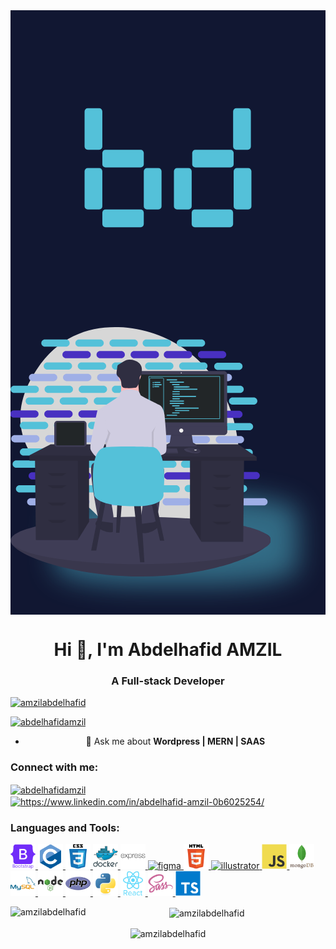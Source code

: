 <div align="center">
<div width="100%" height="150px" style="background-color: hsla(229, 50%, 13%, 1)">
  <svg id="eRf9JEeqUk01" xmlns="http://www.w3.org/2000/svg" xmlns:xlink="http://www.w3.org/1999/xlink" viewBox="0 0 300 300" shape-rendering="geometricPrecision" text-rendering="geometricPrecision">
<g id="eRf9JEeqUk02_tr" transform="translate(79.010764,113.094914) rotate(89.996837)"><rect width="39.46694" height="16.914403" rx="3" ry="3" transform="translate(-19.73347,-8.457201)" fill="#54c1d9" stroke-width="0"/></g><g id="eRf9JEeqUk03_tr" transform="translate(220.478857,113.094914) rotate(89.996837)"><rect width="39.46694" height="16.914403" rx="3" ry="3" transform="translate(-19.73347,-8.457201)" fill="#54c1d9" stroke-width="0"/></g><g id="eRf9JEeqUk04_tr" transform="translate(220.991415,169.988814) rotate(89.996837)"><rect width="39.46694" height="16.914403" rx="3" ry="3" transform="translate(-19.73347,-8.457201)" fill="#54c1d9" stroke-width="0"/></g><g id="eRf9JEeqUk05_tr" transform="translate(164.095336,169.988814) rotate(89.996837)"><rect width="39.46694" height="16.914403" rx="3" ry="3" transform="translate(-19.73347,-8.457201)" fill="#54c1d9" stroke-width="0"/></g><g id="eRf9JEeqUk06_tr" transform="translate(135.394285,169.990682) rotate(89.996837)"><rect width="39.46694" height="16.914403" rx="3" ry="3" transform="translate(-19.73347,-8.457201)" fill="#54c1d9" stroke-width="0"/></g><g id="eRf9JEeqUk07_tr" transform="translate(79.008586,169.989748) rotate(89.996837)"><rect width="39.46694" height="16.914403" rx="3" ry="3" transform="translate(-19.73347,-8.457201)" fill="#54c1d9" stroke-width="0"/></g><g id="eRf9JEeqUk08_tr" transform="translate(107.202524,141.285118) rotate(0)"><rect width="39.46694" height="16.914403" rx="3" ry="3" transform="translate(-19.73347,-8.457201)" fill="#54c1d9" stroke-width="0"/></g><g id="eRf9JEeqUk09_tr" transform="translate(192.799654,141.286052) rotate(0)"><rect width="39.46694" height="16.914403" rx="3" ry="3" transform="translate(-19.73347,-8.457201)" fill="#54c1d9" stroke-width="0"/></g><g id="eRf9JEeqUk010_tr" transform="translate(192.284918,198.181821) rotate(0)"><rect width="39.46694" height="16.914403" rx="3" ry="3" transform="translate(-19.73347,-8.457201)" fill="#54c1d9" stroke-width="0"/></g><g id="eRf9JEeqUk011_tr" transform="translate(107.204702,198.181821) rotate(0)"><rect width="39.46694" height="16.914403" rx="3" ry="3" transform="translate(-19.73347,-8.457201)" fill="#54c1d9" stroke-width="0"/></g></svg>
<svg width="577" height="523" viewBox="0 0 577 523" fill="none" xmlns="http://www.w3.org/2000/svg">
<g filter="url(#filter0_d_131_2)">
<ellipse cx="270.5" cy="379" rx="172.5" ry="32" fill="#54C1D9"/>
</g>
<g clip-path="url(#clip0_131_2)">
<mask id="mask0_131_2" style="mask-type:luminance" maskUnits="userSpaceOnUse" x="0" y="0" width="477" height="457">
<path d="M477 0H0V456.842H477V0Z" fill="white"/>
</mask>
<g mask="url(#mask0_131_2)">
<path d="M409.062 170.967C384.235 73.3659 298.453 2.91186 197.762 0.0860066C144.53 -1.40795 88.5153 16.2428 47.7324 78.0094C-25.1716 188.423 52.2125 264.723 106.163 300.979C132.227 318.53 155.713 339.634 175.939 363.68C212.381 406.914 282.486 460.638 365.978 376.46C426.493 315.448 425.598 235.979 409.062 170.967Z" fill="#D7D7D7"/>
<path d="M101.701 22.6566H63.0104C59.3473 22.6566 56.3777 25.6255 56.3777 29.2878C56.3777 32.9501 59.3473 35.919 63.0104 35.919H101.701C105.364 35.919 108.334 32.9501 108.334 29.2878C108.334 25.6255 105.364 22.6566 101.701 22.6566Z" fill="#54C1D9"/>
<path d="M164.159 22.6566H125.468C121.805 22.6566 118.835 25.6255 118.835 29.2878C118.835 32.9501 121.805 35.919 125.468 35.919H164.159C167.822 35.919 170.791 32.9501 170.791 29.2878C170.791 25.6255 167.822 22.6566 164.159 22.6566Z" fill="#54C1D9"/>
<path d="M287.416 22.6566H248.725C245.062 22.6566 242.093 25.6255 242.093 29.2878C242.093 32.9501 245.062 35.919 248.725 35.919H287.416C291.079 35.919 294.049 32.9501 294.049 29.2878C294.049 25.6255 291.079 22.6566 287.416 22.6566Z" fill="#54C1D9"/>
<path d="M226.616 22.6566H187.926C184.263 22.6566 181.293 25.6255 181.293 29.2878C181.293 32.9501 184.263 35.919 187.926 35.919H226.616C230.28 35.919 233.249 32.9501 233.249 29.2878C233.249 25.6255 230.28 22.6566 226.616 22.6566Z" fill="#54C1D9"/>
<path d="M349.874 22.6566H311.183C307.52 22.6566 304.55 25.6255 304.55 29.2878C304.55 32.9501 307.52 35.919 311.183 35.919H349.874C353.537 35.919 356.506 32.9501 356.506 29.2878C356.506 25.6255 353.537 22.6566 349.874 22.6566Z" fill="#54C1D9"/>
<path d="M106.123 64.6542H67.4322C63.7691 64.6542 60.7995 67.6231 60.7995 71.2854C60.7995 74.9477 63.7691 77.9166 67.4322 77.9166H106.123C109.786 77.9166 112.755 74.9477 112.755 71.2854C112.755 67.6231 109.786 64.6542 106.123 64.6542Z" fill="#54C1D9"/>
<path d="M168.581 64.6542H129.89C126.227 64.6542 123.257 67.6231 123.257 71.2854C123.257 74.9477 126.227 77.9166 129.89 77.9166H168.581C172.244 77.9166 175.213 74.9477 175.213 71.2854C175.213 67.6231 172.244 64.6542 168.581 64.6542Z" fill="#54C1D9"/>
<path d="M291.838 64.6542H253.147C249.484 64.6542 246.514 67.6231 246.514 71.2854C246.514 74.9477 249.484 77.9166 253.147 77.9166H291.838C295.501 77.9166 298.47 74.9477 298.47 71.2854C298.47 67.6231 295.501 64.6542 291.838 64.6542Z" fill="#54C1D9"/>
<path d="M231.038 64.6542H192.348C188.684 64.6542 185.715 67.6231 185.715 71.2854C185.715 74.9477 188.684 77.9166 192.348 77.9166H231.038C234.701 77.9166 237.671 74.9477 237.671 71.2854C237.671 67.6231 234.701 64.6542 231.038 64.6542Z" fill="#54C1D9"/>
<path d="M354.295 64.6542H315.605C311.942 64.6542 308.972 67.6231 308.972 71.2854C308.972 74.9477 311.942 77.9166 315.605 77.9166H354.295C357.959 77.9166 360.928 74.9477 360.928 71.2854C360.928 67.6231 357.959 64.6542 354.295 64.6542Z" fill="#54C1D9"/>
<path d="M418.411 65.2068H379.721C376.058 65.2068 373.088 68.1757 373.088 71.838C373.088 75.5003 376.058 78.4692 379.721 78.4692H418.411C422.074 78.4692 425.044 75.5003 425.044 71.838C425.044 68.1757 422.074 65.2068 418.411 65.2068Z" fill="#54C1D9"/>
<path d="M72.9594 128.756H34.2688C30.6057 128.756 27.6361 131.725 27.6361 135.387C27.6361 139.049 30.6057 142.018 34.2688 142.018H72.9594C76.6226 142.018 79.5921 139.049 79.5921 135.387C79.5921 131.725 76.6226 128.756 72.9594 128.756Z" fill="#54C1D9"/>
<path d="M135.417 128.756H96.7265C93.0634 128.756 90.0939 131.725 90.0939 135.387C90.0939 139.049 93.0634 142.018 96.7265 142.018H135.417C139.08 142.018 142.05 139.049 142.05 135.387C142.05 131.725 139.08 128.756 135.417 128.756Z" fill="#54C1D9"/>
<path d="M258.674 128.756H219.984C216.321 128.756 213.351 131.725 213.351 135.387C213.351 139.049 216.321 142.018 219.984 142.018H258.674C262.338 142.018 265.307 139.049 265.307 135.387C265.307 131.725 262.338 128.756 258.674 128.756Z" fill="#54C1D9"/>
<path d="M197.875 128.756H159.184C155.521 128.756 152.552 131.725 152.552 135.387C152.552 139.049 155.521 142.018 159.184 142.018H197.875C201.538 142.018 204.508 139.049 204.508 135.387C204.508 131.725 201.538 128.756 197.875 128.756Z" fill="#54C1D9"/>
<path d="M321.132 128.756H282.441C278.778 128.756 275.809 131.725 275.809 135.387C275.809 139.049 278.778 142.018 282.441 142.018H321.132C324.795 142.018 327.765 139.049 327.765 135.387C327.765 131.725 324.795 128.756 321.132 128.756Z" fill="#54C1D9"/>
<path d="M383.037 128.756H344.346C340.683 128.756 337.714 131.725 337.714 135.387C337.714 139.049 340.683 142.018 344.346 142.018H383.037C386.7 142.018 389.67 139.049 389.67 135.387C389.67 131.725 386.7 128.756 383.037 128.756Z" fill="#54C1D9"/>
<path d="M445.495 128.756H406.804C403.141 128.756 400.171 131.725 400.171 135.387C400.171 139.049 403.141 142.018 406.804 142.018H445.495C449.158 142.018 452.127 139.049 452.127 135.387C452.127 131.725 449.158 128.756 445.495 128.756Z" fill="#54C1D9"/>
<path d="M55.2723 289.562H16.5817C12.9186 289.562 9.94901 292.531 9.94901 296.193C9.94901 299.856 12.9186 302.825 16.5817 302.825H55.2723C58.9354 302.825 61.905 299.856 61.905 296.193C61.905 292.531 58.9354 289.562 55.2723 289.562Z" fill="#54C1D9"/>
<path d="M117.73 289.562H79.0394C75.3763 289.562 72.4067 292.531 72.4067 296.193C72.4067 299.856 75.3763 302.825 79.0394 302.825H117.73C121.393 302.825 124.363 299.856 124.363 296.193C124.363 292.531 121.393 289.562 117.73 289.562Z" fill="#54C1D9"/>
<path d="M240.987 289.562H202.297C198.634 289.562 195.664 292.531 195.664 296.193C195.664 299.856 198.634 302.825 202.297 302.825H240.987C244.65 302.825 247.62 299.856 247.62 296.193C247.62 292.531 244.65 289.562 240.987 289.562Z" fill="#54C1D9"/>
<path d="M180.188 289.562H141.497C137.834 289.562 134.864 292.531 134.864 296.193C134.864 299.856 137.834 302.825 141.497 302.825H180.188C183.851 302.825 186.82 299.856 186.82 296.193C186.82 292.531 183.851 289.562 180.188 289.562Z" fill="#54C1D9"/>
<path d="M303.445 289.562H264.754C261.091 289.562 258.122 292.531 258.122 296.193C258.122 299.856 261.091 302.825 264.754 302.825H303.445C307.108 302.825 310.078 299.856 310.078 296.193C310.078 292.531 307.108 289.562 303.445 289.562Z" fill="#54C1D9"/>
<path d="M364.244 289.01H325.554C321.891 289.01 318.921 291.979 318.921 295.641C318.921 299.303 321.891 302.272 325.554 302.272H364.244C367.908 302.272 370.877 299.303 370.877 295.641C370.877 291.979 367.908 289.01 364.244 289.01Z" fill="#54C1D9"/>
<path d="M426.702 289.01H388.012C384.348 289.01 381.379 291.979 381.379 295.641C381.379 299.303 384.348 302.272 388.012 302.272H426.702C430.365 302.272 433.335 299.303 433.335 295.641C433.335 291.979 430.365 289.01 426.702 289.01Z" fill="#54C1D9"/>
<path d="M49.1923 244.249H10.5017C6.83861 244.249 3.86906 247.218 3.86906 250.88C3.86906 254.543 6.83861 257.511 10.5017 257.511H49.1923C52.8555 257.511 55.825 254.543 55.825 250.88C55.825 247.218 52.8555 244.249 49.1923 244.249Z" fill="#54C1D9"/>
<path d="M111.65 244.249H72.9594C69.2963 244.249 66.3268 247.218 66.3268 250.88C66.3268 254.543 69.2963 257.511 72.9594 257.511H111.65C115.313 257.511 118.283 254.543 118.283 250.88C118.283 247.218 115.313 244.249 111.65 244.249Z" fill="#54C1D9"/>
<path d="M234.907 244.249H196.217C192.554 244.249 189.584 247.218 189.584 250.88C189.584 254.543 192.554 257.511 196.217 257.511H234.907C238.57 257.511 241.54 254.543 241.54 250.88C241.54 247.218 238.57 244.249 234.907 244.249Z" fill="#54C1D9"/>
<path d="M174.108 244.249H135.417C131.754 244.249 128.784 247.218 128.784 250.88C128.784 254.543 131.754 257.511 135.417 257.511H174.108C177.771 257.511 180.74 254.543 180.74 250.88C180.74 247.218 177.771 244.249 174.108 244.249Z" fill="#54C1D9"/>
<path d="M297.365 244.249H258.674C255.011 244.249 252.042 247.218 252.042 250.88C252.042 254.543 255.011 257.511 258.674 257.511H297.365C301.028 257.511 303.998 254.543 303.998 250.88C303.998 247.218 301.028 244.249 297.365 244.249Z" fill="#54C1D9"/>
<path d="M357.612 244.249H318.921C315.258 244.249 312.289 247.218 312.289 250.88C312.289 254.543 315.258 257.511 318.921 257.511H357.612C361.275 257.511 364.244 254.543 364.244 250.88C364.244 247.218 361.275 244.249 357.612 244.249Z" fill="#54C1D9"/>
<path d="M420.07 244.249H381.379C377.716 244.249 374.746 247.218 374.746 250.88C374.746 254.543 377.716 257.511 381.379 257.511H420.07C423.733 257.511 426.702 254.543 426.702 250.88C426.702 247.218 423.733 244.249 420.07 244.249Z" fill="#54C1D9"/>
<path d="M46.4287 197.831H7.73812C4.075 197.831 1.10545 200.8 1.10545 204.462C1.10545 208.124 4.075 211.093 7.73812 211.093H46.4287C50.0919 211.093 53.0614 208.124 53.0614 204.462C53.0614 200.8 50.0919 197.831 46.4287 197.831Z" fill="#9FAFE6"/>
<path d="M108.886 197.831H70.1958C66.5327 197.831 63.5631 200.8 63.5631 204.462C63.5631 208.124 66.5327 211.093 70.1958 211.093H108.886C112.55 211.093 115.519 208.124 115.519 204.462C115.519 200.8 112.55 197.831 108.886 197.831Z" fill="#9FAFE6"/>
<path d="M232.144 197.831H193.453C189.79 197.831 186.82 200.8 186.82 204.462C186.82 208.124 189.79 211.093 193.453 211.093H232.144C235.807 211.093 238.776 208.124 238.776 204.462C238.776 200.8 235.807 197.831 232.144 197.831Z" fill="#9FAFE6"/>
<path d="M171.344 197.831H132.654C128.99 197.831 126.021 200.8 126.021 204.462C126.021 208.124 128.99 211.093 132.654 211.093H171.344C175.007 211.093 177.977 208.124 177.977 204.462C177.977 200.8 175.007 197.831 171.344 197.831Z" fill="#9FAFE6"/>
<path d="M294.601 197.831H255.911C252.248 197.831 249.278 200.8 249.278 204.462C249.278 208.124 252.248 211.093 255.911 211.093H294.601C298.265 211.093 301.234 208.124 301.234 204.462C301.234 200.8 298.265 197.831 294.601 197.831Z" fill="#9FAFE6"/>
<path d="M358.717 199.489H320.027C316.364 199.489 313.394 202.457 313.394 206.12C313.394 209.782 316.364 212.751 320.027 212.751H358.717C362.38 212.751 365.35 209.782 365.35 206.12C365.35 202.457 362.38 199.489 358.717 199.489Z" fill="#9FAFE6"/>
<path d="M421.175 199.489H382.484C378.821 199.489 375.852 202.457 375.852 206.12C375.852 209.782 378.821 212.751 382.484 212.751H421.175C424.838 212.751 427.808 209.782 427.808 206.12C427.808 202.457 424.838 199.489 421.175 199.489Z" fill="#9FAFE6"/>
<path d="M62.4577 173.516H23.7671C20.104 173.516 17.1344 176.485 17.1344 180.148C17.1344 183.81 20.104 186.779 23.7671 186.779H62.4577C66.1208 186.779 69.0904 183.81 69.0904 180.148C69.0904 176.485 66.1208 173.516 62.4577 173.516Z" fill="#54C1D9"/>
<path d="M124.915 173.516H86.2248C82.5617 173.516 79.5921 176.485 79.5921 180.148C79.5921 183.81 82.5617 186.779 86.2248 186.779H124.915C128.579 186.779 131.548 183.81 131.548 180.148C131.548 176.485 128.579 173.516 124.915 173.516Z" fill="#54C1D9"/>
<path d="M248.173 173.516H209.482C205.819 173.516 202.849 176.485 202.849 180.148C202.849 183.81 205.819 186.779 209.482 186.779H248.173C251.836 186.779 254.805 183.81 254.805 180.148C254.805 176.485 251.836 173.516 248.173 173.516Z" fill="#54C1D9"/>
<path d="M187.373 173.516H148.683C145.019 173.516 142.05 176.485 142.05 180.148C142.05 183.81 145.019 186.779 148.683 186.779H187.373C191.036 186.779 194.006 183.81 194.006 180.148C194.006 176.485 191.036 173.516 187.373 173.516Z" fill="#54C1D9"/>
<path d="M310.63 173.516H271.94C268.277 173.516 265.307 176.485 265.307 180.148C265.307 183.81 268.277 186.779 271.94 186.779H310.63C314.293 186.779 317.263 183.81 317.263 180.148C317.263 176.485 314.293 173.516 310.63 173.516Z" fill="#54C1D9"/>
<path d="M375.299 175.727H336.608C332.945 175.727 329.976 178.696 329.976 182.358C329.976 186.02 332.945 188.989 336.608 188.989H375.299C378.962 188.989 381.932 186.02 381.932 182.358C381.932 178.696 378.962 175.727 375.299 175.727Z" fill="#54C1D9"/>
<path d="M437.757 175.727H399.066C395.403 175.727 392.433 178.696 392.433 182.358C392.433 186.02 395.403 188.989 399.066 188.989H437.757C441.42 188.989 444.389 186.02 444.389 182.358C444.389 178.696 441.42 175.727 437.757 175.727Z" fill="#54C1D9"/>
<path d="M45.3233 107.204H6.63268C2.96955 107.204 0 110.173 0 113.836C0 117.498 2.96955 120.467 6.63268 120.467H45.3233C48.9864 120.467 51.956 117.498 51.956 113.836C51.956 110.173 48.9864 107.204 45.3233 107.204Z" fill="#54C1D9"/>
<path d="M107.781 107.204H69.0904C65.4273 107.204 62.4577 110.173 62.4577 113.836C62.4577 117.498 65.4273 120.467 69.0904 120.467H107.781C111.444 120.467 114.414 117.498 114.414 113.836C114.414 110.173 111.444 107.204 107.781 107.204Z" fill="#54C1D9"/>
<path d="M231.038 107.204H192.348C188.684 107.204 185.715 110.173 185.715 113.836C185.715 117.498 188.684 120.467 192.348 120.467H231.038C234.701 120.467 237.671 117.498 237.671 113.836C237.671 110.173 234.701 107.204 231.038 107.204Z" fill="#54C1D9"/>
<path d="M170.239 107.204H131.548C127.885 107.204 124.915 110.173 124.915 113.836C124.915 117.498 127.885 120.467 131.548 120.467H170.239C173.902 120.467 176.871 117.498 176.871 113.836C176.871 110.173 173.902 107.204 170.239 107.204Z" fill="#54C1D9"/>
<path d="M293.496 107.204H254.805C251.142 107.204 248.173 110.173 248.173 113.836C248.173 117.498 251.142 120.467 254.805 120.467H293.496C297.159 120.467 300.129 117.498 300.129 113.836C300.129 110.173 297.159 107.204 293.496 107.204Z" fill="#54C1D9"/>
<path d="M358.165 107.204H319.474C315.811 107.204 312.841 110.173 312.841 113.836C312.841 117.498 315.811 120.467 319.474 120.467H358.165C361.828 120.467 364.797 117.498 364.797 113.836C364.797 110.173 361.828 107.204 358.165 107.204Z" fill="#54C1D9"/>
<path d="M420.622 107.204H381.932C378.269 107.204 375.299 110.173 375.299 113.836C375.299 117.498 378.269 120.467 381.932 120.467H420.622C424.285 120.467 427.255 117.498 427.255 113.836C427.255 110.173 424.285 107.204 420.622 107.204Z" fill="#54C1D9"/>
<path d="M140.392 43.6554H101.701C98.0379 43.6554 95.0684 46.6243 95.0684 50.2866C95.0684 53.9489 98.0379 56.9178 101.701 56.9178H140.392C144.055 56.9178 147.024 53.9489 147.024 50.2866C147.024 46.6243 144.055 43.6554 140.392 43.6554Z" fill="#4830C1"/>
<path d="M202.849 43.6554H164.159C160.496 43.6554 157.526 46.6243 157.526 50.2866C157.526 53.9489 160.496 56.9178 164.159 56.9178H202.849C206.512 56.9178 209.482 53.9489 209.482 50.2866C209.482 46.6243 206.512 43.6554 202.849 43.6554Z" fill="#4830C1"/>
<path d="M326.107 43.6554H287.416C283.753 43.6554 280.783 46.6243 280.783 50.2866C280.783 53.9489 283.753 56.9178 287.416 56.9178H326.107C329.77 56.9178 332.739 53.9489 332.739 50.2866C332.739 46.6243 329.77 43.6554 326.107 43.6554Z" fill="#4830C1"/>
<path d="M265.307 43.6554H226.616C222.953 43.6554 219.984 46.6243 219.984 50.2866C219.984 53.9489 222.953 56.9178 226.616 56.9178H265.307C268.97 56.9178 271.94 53.9489 271.94 50.2866C271.94 46.6243 268.97 43.6554 265.307 43.6554Z" fill="#4830C1"/>
<path d="M388.564 43.6554H349.874C346.211 43.6554 343.241 46.6243 343.241 50.2866C343.241 53.9489 346.211 56.9178 349.874 56.9178H388.564C392.227 56.9178 395.197 53.9489 395.197 50.2866C395.197 46.6243 392.227 43.6554 388.564 43.6554Z" fill="#4830C1"/>
<path d="M75.7231 313.324H37.0324C33.3693 313.324 30.3998 316.293 30.3998 319.955C30.3998 323.618 33.3693 326.586 37.0324 326.586H75.7231C79.3862 326.586 82.3557 323.618 82.3557 319.955C82.3557 316.293 79.3862 313.324 75.7231 313.324Z" fill="#9FAFE6"/>
<path d="M138.181 313.324H99.4901C95.827 313.324 92.8575 316.293 92.8575 319.955C92.8575 323.618 95.827 326.586 99.4901 326.586H138.181C141.844 326.586 144.813 323.618 144.813 319.955C144.813 316.293 141.844 313.324 138.181 313.324Z" fill="#9FAFE6"/>
<path d="M261.438 313.324H222.747C219.084 313.324 216.115 316.293 216.115 319.955C216.115 323.618 219.084 326.586 222.747 326.586H261.438C265.101 326.586 268.071 323.618 268.071 319.955C268.071 316.293 265.101 313.324 261.438 313.324Z" fill="#9FAFE6"/>
<path d="M200.638 313.324H161.948C158.285 313.324 155.315 316.293 155.315 319.955C155.315 323.618 158.285 326.586 161.948 326.586H200.638C204.302 326.586 207.271 323.618 207.271 319.955C207.271 316.293 204.302 313.324 200.638 313.324Z" fill="#9FAFE6"/>
<path d="M323.896 313.324H285.205C281.542 313.324 278.572 316.293 278.572 319.955C278.572 323.618 281.542 326.586 285.205 326.586H323.896C327.559 326.586 330.528 323.618 330.528 319.955C330.528 316.293 327.559 313.324 323.896 313.324Z" fill="#9FAFE6"/>
<path d="M464.287 313.324H425.597C421.934 313.324 418.964 316.293 418.964 319.955C418.964 323.618 421.934 326.586 425.597 326.586H464.287C467.951 326.586 470.92 323.618 470.92 319.955C470.92 316.293 467.951 313.324 464.287 313.324Z" fill="#9FAFE6"/>
<path d="M396.855 313.877H358.165C354.501 313.877 351.532 316.846 351.532 320.508C351.532 324.17 354.501 327.139 358.165 327.139H396.855C400.518 327.139 403.488 324.17 403.488 320.508C403.488 316.846 400.518 313.877 396.855 313.877Z" fill="#9FAFE6"/>
<path d="M78.4867 265.8H39.7961C36.1329 265.8 33.1634 268.769 33.1634 272.432C33.1634 276.094 36.1329 279.063 39.7961 279.063H78.4867C82.1498 279.063 85.1193 276.094 85.1193 272.432C85.1193 268.769 82.1498 265.8 78.4867 265.8Z" fill="#4830C1"/>
<path d="M140.944 265.8H102.254C98.5906 265.8 95.6211 268.769 95.6211 272.432C95.6211 276.094 98.5906 279.063 102.254 279.063H140.944C144.608 279.063 147.577 276.094 147.577 272.432C147.577 268.769 144.608 265.8 140.944 265.8Z" fill="#4830C1"/>
<path d="M264.202 265.8H225.511C221.848 265.8 218.878 268.769 218.878 272.432C218.878 276.094 221.848 279.063 225.511 279.063H264.202C267.865 279.063 270.834 276.094 270.834 272.432C270.834 268.769 267.865 265.8 264.202 265.8Z" fill="#4830C1"/>
<path d="M203.402 265.8H164.711C161.048 265.8 158.079 268.769 158.079 272.432C158.079 276.094 161.048 279.063 164.711 279.063H203.402C207.065 279.063 210.035 276.094 210.035 272.432C210.035 268.769 207.065 265.8 203.402 265.8Z" fill="#4830C1"/>
<path d="M326.659 265.8H287.969C284.306 265.8 281.336 268.769 281.336 272.432C281.336 276.094 284.306 279.063 287.969 279.063H326.659C330.322 279.063 333.292 276.094 333.292 272.432C333.292 268.769 330.322 265.8 326.659 265.8Z" fill="#4830C1"/>
<path d="M387.459 265.248H348.768C345.105 265.248 342.136 268.217 342.136 271.879C342.136 275.541 345.105 278.51 348.768 278.51H387.459C391.122 278.51 394.092 275.541 394.092 271.879C394.092 268.217 391.122 265.248 387.459 265.248Z" fill="#4830C1"/>
<path d="M449.917 265.248H411.226C407.563 265.248 404.593 268.217 404.593 271.879C404.593 275.541 407.563 278.51 411.226 278.51H449.917C453.58 278.51 456.549 275.541 456.549 271.879C456.549 268.217 453.58 265.248 449.917 265.248Z" fill="#4830C1"/>
<path d="M62.4577 222.145H23.7671C20.104 222.145 17.1344 225.114 17.1344 228.776C17.1344 232.439 20.104 235.407 23.7671 235.407H62.4577C66.1208 235.407 69.0904 232.439 69.0904 228.776C69.0904 225.114 66.1208 222.145 62.4577 222.145Z" fill="#54C1D9"/>
<path d="M124.915 222.145H86.2248C82.5617 222.145 79.5921 225.114 79.5921 228.776C79.5921 232.439 82.5617 235.407 86.2248 235.407H124.915C128.579 235.407 131.548 232.439 131.548 228.776C131.548 225.114 128.579 222.145 124.915 222.145Z" fill="#54C1D9"/>
<path d="M248.173 222.145H209.482C205.819 222.145 202.849 225.114 202.849 228.776C202.849 232.439 205.819 235.407 209.482 235.407H248.173C251.836 235.407 254.805 232.439 254.805 228.776C254.805 225.114 251.836 222.145 248.173 222.145Z" fill="#54C1D9"/>
<path d="M187.373 222.145H148.683C145.019 222.145 142.05 225.114 142.05 228.776C142.05 232.439 145.019 235.407 148.683 235.407H187.373C191.036 235.407 194.006 232.439 194.006 228.776C194.006 225.114 191.036 222.145 187.373 222.145Z" fill="#54C1D9"/>
<path d="M310.63 222.145H271.94C268.277 222.145 265.307 225.114 265.307 228.776C265.307 232.439 268.277 235.407 271.94 235.407H310.63C314.293 235.407 317.263 232.439 317.263 228.776C317.263 225.114 314.293 222.145 310.63 222.145Z" fill="#54C1D9"/>
<path d="M374.746 223.25H336.056C332.392 223.25 329.423 226.219 329.423 229.882C329.423 233.544 332.392 236.513 336.056 236.513H374.746C378.409 236.513 381.379 233.544 381.379 229.882C381.379 226.219 378.409 223.25 374.746 223.25Z" fill="#54C1D9"/>
<path d="M437.204 223.25H398.513C394.85 223.25 391.881 226.219 391.881 229.882C391.881 233.544 394.85 236.513 398.513 236.513H437.204C440.867 236.513 443.837 233.544 443.837 229.882C443.837 226.219 440.867 223.25 437.204 223.25Z" fill="#54C1D9"/>
<path d="M44.7706 152.518H6.07995C2.41682 152.518 -0.552727 155.486 -0.552727 159.149C-0.552727 162.811 2.41682 165.78 6.07995 165.78H44.7706C48.4337 165.78 51.4032 162.811 51.4032 159.149C51.4032 155.486 48.4337 152.518 44.7706 152.518Z" fill="#4830C1"/>
<path d="M107.228 152.518H68.5377C64.8745 152.518 61.905 155.486 61.905 159.149C61.905 162.811 64.8745 165.78 68.5377 165.78H107.228C110.891 165.78 113.861 162.811 113.861 159.149C113.861 155.486 110.891 152.518 107.228 152.518Z" fill="#4830C1"/>
<path d="M230.486 152.518H191.795C188.132 152.518 185.162 155.486 185.162 159.149C185.162 162.811 188.132 165.78 191.795 165.78H230.486C234.149 165.78 237.118 162.811 237.118 159.149C237.118 155.486 234.149 152.518 230.486 152.518Z" fill="#4830C1"/>
<path d="M169.686 152.518H130.995C127.332 152.518 124.363 155.486 124.363 159.149C124.363 162.811 127.332 165.78 130.995 165.78H169.686C173.349 165.78 176.319 162.811 176.319 159.149C176.319 155.486 173.349 152.518 169.686 152.518Z" fill="#4830C1"/>
<path d="M292.943 152.518H254.253C250.589 152.518 247.62 155.486 247.62 159.149C247.62 162.811 250.589 165.78 254.253 165.78H292.943C296.606 165.78 299.576 162.811 299.576 159.149C299.576 155.486 296.606 152.518 292.943 152.518Z" fill="#4830C1"/>
<path d="M355.954 153.07H317.263C313.6 153.07 310.63 156.039 310.63 159.701C310.63 163.364 313.6 166.333 317.263 166.333H355.954C359.617 166.333 362.586 163.364 362.586 159.701C362.586 156.039 359.617 153.07 355.954 153.07Z" fill="#4830C1"/>
<path d="M418.411 153.07H379.721C376.058 153.07 373.088 156.039 373.088 159.701C373.088 163.364 376.058 166.333 379.721 166.333H418.411C422.074 166.333 425.044 163.364 425.044 159.701C425.044 156.039 422.074 153.07 418.411 153.07Z" fill="#4830C1"/>
<path d="M79.0394 85.653H40.3488C36.6857 85.653 33.7161 88.6218 33.7161 92.2842C33.7161 95.9465 36.6857 98.9153 40.3488 98.9153H79.0394C82.7025 98.9153 85.6721 95.9465 85.6721 92.2842C85.6721 88.6218 82.7025 85.653 79.0394 85.653Z" fill="#9FAFE6"/>
<path d="M141.497 85.653H102.806C99.1433 85.653 96.1738 88.6218 96.1738 92.2842C96.1738 95.9465 99.1433 98.9153 102.806 98.9153H141.497C145.16 98.9153 148.13 95.9465 148.13 92.2842C148.13 88.6218 145.16 85.653 141.497 85.653Z" fill="#9FAFE6"/>
<path d="M264.754 85.653H226.064C222.401 85.653 219.431 88.6218 219.431 92.2842C219.431 95.9465 222.401 98.9153 226.064 98.9153H264.754C268.417 98.9153 271.387 95.9465 271.387 92.2842C271.387 88.6218 268.417 85.653 264.754 85.653Z" fill="#9FAFE6"/>
<path d="M203.955 85.653H165.264C161.601 85.653 158.632 88.6218 158.632 92.2842C158.632 95.9465 161.601 98.9153 165.264 98.9153H203.955C207.618 98.9153 210.587 95.9465 210.587 92.2842C210.587 88.6218 207.618 85.653 203.955 85.653Z" fill="#9FAFE6"/>
<path d="M327.212 85.653H288.521C284.858 85.653 281.889 88.6218 281.889 92.2842C281.889 95.9465 284.858 98.9153 288.521 98.9153H327.212C330.875 98.9153 333.845 95.9465 333.845 92.2842C333.845 88.6218 330.875 85.653 327.212 85.653Z" fill="#9FAFE6"/>
<path d="M399.066 85.653H360.375C356.712 85.653 353.743 88.6218 353.743 92.2842C353.743 95.9465 356.712 98.9153 360.375 98.9153H399.066C402.729 98.9153 405.699 95.9465 405.699 92.2842C405.699 88.6218 402.729 85.653 399.066 85.653Z" fill="#9FAFE6"/>
<path d="M476.447 388.32C476.447 412.278 371.878 456.842 240.158 456.842C108.438 456.842 0 415.041 0 391.083C0 367.125 108.438 370.084 240.158 370.084C371.878 370.084 476.447 364.362 476.447 388.32Z" fill="#3F3D56"/>
<path opacity="0.1" d="M476.447 388.32C476.447 412.278 371.878 456.842 240.158 456.842C108.438 456.842 0 415.041 0 391.083C0 367.125 108.438 370.084 240.158 370.084C371.878 370.084 476.447 364.362 476.447 388.32Z" fill="black"/>
<path d="M238.5 434.185C370.22 434.185 477 414.764 477 390.806C477 366.849 370.22 347.427 238.5 347.427C106.78 347.427 0 366.849 0 390.806C0 414.764 106.78 434.185 238.5 434.185Z" fill="#3F3D56"/>
<path d="M328.792 243.275V359.29L348.202 390.916L349.68 393.322H426.267L427.814 243.275H328.792Z" fill="#2F2E41"/>
<path opacity="0.1" d="M328.792 243.275V359.29L348.202 390.916L349.393 243.275H328.792Z" fill="black"/>
<path d="M143.9 240.181V356.196L124.49 387.822L123.013 390.228H46.4254L44.8783 240.181H143.9Z" fill="#2F2E41"/>
<path opacity="0.1" d="M143.9 240.181V356.196L124.49 387.822L123.299 240.181H143.9Z" fill="black"/>
<path d="M451.022 237.861V244.822H34.8215V234.768L73.5017 214.658H416.983L451.022 237.861Z" fill="#2F2E41"/>
<path opacity="0.1" d="M451.022 237.861V244.822H34.8215V234.768L451.022 237.861Z" fill="black"/>
<path opacity="0.1" d="M94.3891 272.666H75.8225L68.0866 267.252H102.899L94.3891 272.666Z" fill="black"/>
<path opacity="0.1" d="M94.3891 295.095H75.8225L68.0866 289.681H102.899L94.3891 295.095Z" fill="black"/>
<path opacity="0.1" d="M94.3891 326.806H75.8225L68.0866 321.392H102.899L94.3891 326.806Z" fill="black"/>
<path opacity="0.1" d="M94.3891 358.517H75.8225L68.0866 353.103H102.899L94.3891 358.517Z" fill="black"/>
<path opacity="0.1" d="M378.303 275.759H396.87L404.605 270.346H369.793L378.303 275.759Z" fill="black"/>
<path opacity="0.1" d="M378.303 298.189H396.87L404.605 292.775H369.793L378.303 298.189Z" fill="black"/>
<path opacity="0.1" d="M378.303 329.9H396.87L404.605 324.486H369.793L378.303 329.9Z" fill="black"/>
<path opacity="0.1" d="M378.303 361.611H396.87L404.605 356.196H369.793L378.303 361.611Z" fill="black"/>
<path d="M294.334 195.304L291.753 211.775C291.753 211.775 279.049 218.522 287.982 218.721C296.914 218.92 338.996 218.721 338.996 218.721C338.996 218.721 347.134 218.721 334.232 211.577L331.651 194.311L294.334 195.304Z" fill="#3F3D56"/>
<path opacity="0.1" d="M286.185 218.542C287.92 217.14 289.784 215.906 291.753 214.857L294.334 198.386L331.651 198.421L334.232 214.658C336.352 215.753 338.351 217.068 340.195 218.581C341.852 218.203 343.663 216.799 334.232 211.577L331.651 194.311L294.334 195.304L291.753 211.775C291.753 211.775 281.078 217.446 286.185 218.542Z" fill="black"/>
<path d="M390.947 80.4983H234.641C231.377 80.4983 228.73 83.1442 228.73 86.4084V191.676C228.73 194.94 231.377 197.586 234.641 197.586H390.947C394.211 197.586 396.858 194.94 396.858 191.676V86.4084C396.858 83.1442 394.211 80.4983 390.947 80.4983Z" fill="#3F3D56"/>
<path d="M391.201 86.7493H234.387V174.466H391.201V86.7493Z" fill="#222628"/>
<path d="M312.794 84.9633C313.342 84.9633 313.786 84.519 313.786 83.9708C313.786 83.4232 313.342 82.9789 312.794 82.9789C312.246 82.9789 311.802 83.4232 311.802 83.9708C311.802 84.519 312.246 84.9633 312.794 84.9633Z" fill="#F2F2F2"/>
<path d="M396.858 181.412V191.676C396.858 192.452 396.705 193.22 396.408 193.938C396.111 194.654 395.676 195.306 395.127 195.855C394.577 196.404 393.926 196.839 393.209 197.136C392.491 197.433 391.723 197.586 390.947 197.586H234.641C233.865 197.586 233.097 197.433 232.379 197.136C231.662 196.839 231.01 196.404 230.461 195.855C229.912 195.306 229.477 194.654 229.18 193.938C228.883 193.22 228.73 192.452 228.73 191.676V181.412H396.858Z" fill="#3F3D56"/>
<path d="M312.794 193.319C314.877 193.319 316.565 191.631 316.565 189.548C316.565 187.466 314.877 185.778 312.794 185.778C310.711 185.778 309.022 187.466 309.022 189.548C309.022 191.631 310.711 193.319 312.794 193.319Z" fill="#F2F2F2"/>
<path d="M306.917 229.437V231.422H200.125V229.835L200.272 229.437L202.904 222.293H304.733L306.917 229.437Z" fill="#3F3D56"/>
<path d="M348.014 227.495C347.819 228.326 347.085 229.203 345.425 230.033C339.47 233.01 327.362 229.239 327.362 229.239C327.362 229.239 318.033 227.651 318.033 223.484C318.294 223.304 318.568 223.142 318.85 222.998C321.354 221.673 329.655 218.406 344.374 223.136C345.459 223.476 346.427 224.111 347.172 224.969C347.502 225.293 347.75 225.692 347.897 226.13C348.043 226.57 348.083 227.037 348.014 227.495Z" fill="#3F3D56"/>
<path opacity="0.1" d="M348.014 227.495C340.725 230.287 334.228 230.495 327.561 225.865C324.198 223.532 321.143 222.954 318.85 222.998C321.354 221.673 329.655 218.406 344.374 223.136C345.459 223.476 346.427 224.111 347.172 224.969C347.502 225.293 347.75 225.692 347.897 226.13C348.043 226.57 348.083 227.037 348.014 227.495Z" fill="black"/>
<path d="M338.875 225.865C340.3 225.865 341.456 225.51 341.456 225.072C341.456 224.633 340.3 224.278 338.875 224.278C337.45 224.278 336.294 224.633 336.294 225.072C336.294 225.51 337.45 225.865 338.875 225.865Z" fill="#F2F2F2"/>
<path opacity="0.1" d="M306.917 229.437V231.422H200.125V229.835L200.272 229.437H306.917Z" fill="black"/>
<path d="M218.126 107.282C229.801 107.282 239.266 97.8201 239.266 86.1476C239.266 74.4744 229.801 65.0123 218.126 65.0123C206.451 65.0123 196.986 74.4744 196.986 86.1476C196.986 97.8201 206.451 107.282 218.126 107.282Z" fill="#FFB9B9"/>
<path d="M202.549 96.7149V130.086H237.041C237.041 130.086 232.59 102.277 234.816 93.9337L202.549 96.7149Z" fill="#FFB9B9"/>
<path d="M383.313 90.3501H253.424V167.714H383.313V90.3501Z" stroke="#54C1D9"/>
<path d="M278.572 93.1131H257.016C255.948 93.1131 255.082 93.979 255.082 95.0472V163.017C255.082 164.085 255.948 164.951 257.016 164.951H278.572C279.641 164.951 280.507 164.085 280.507 163.017V95.0472C280.507 93.979 279.641 93.1131 278.572 93.1131Z" stroke="#54C1D9"/>
<path d="M273.874 100.573H263.925C263.467 100.573 263.096 100.944 263.096 101.402C263.096 101.86 263.467 102.231 263.925 102.231H273.874C274.332 102.231 274.703 101.86 274.703 101.402C274.703 100.944 274.332 100.573 273.874 100.573Z" fill="#54C1D9"/>
<path d="M276.078 104.441H264.058C263.527 104.441 263.096 104.872 263.096 105.403C263.096 105.934 263.527 106.364 264.058 106.364H276.078C276.609 106.364 277.04 105.934 277.04 105.403C277.04 104.872 276.609 104.441 276.078 104.441Z" fill="#54C1D9"/>
<path d="M271.663 108.31H263.925C263.467 108.31 263.096 108.681 263.096 109.138C263.096 109.596 263.467 109.967 263.925 109.967H271.663C272.121 109.967 272.492 109.596 272.492 109.138C272.492 108.681 272.121 108.31 271.663 108.31Z" fill="#54C1D9"/>
<path d="M261.438 102.784C262.049 102.784 262.543 102.289 262.543 101.678C262.543 101.068 262.049 100.573 261.438 100.573C260.827 100.573 260.333 101.068 260.333 101.678C260.333 102.289 260.827 102.784 261.438 102.784Z" fill="#54C1D9"/>
<path d="M261.438 106.652C262.049 106.652 262.543 106.157 262.543 105.547C262.543 104.936 262.049 104.441 261.438 104.441C260.827 104.441 260.333 104.936 260.333 105.547C260.333 106.157 260.827 106.652 261.438 106.652Z" fill="#54C1D9"/>
<path d="M261.438 110.52C262.049 110.52 262.543 110.025 262.543 109.415C262.543 108.804 262.049 108.31 261.438 108.31C260.827 108.31 260.333 108.804 260.333 109.415C260.333 110.025 260.827 110.52 261.438 110.52Z" fill="#54C1D9"/>
<path d="M304.51 95.5998H286.719C286.188 95.5998 285.758 96.0302 285.758 96.5612C285.758 97.0922 286.188 97.5226 286.719 97.5226H304.51C305.041 97.5226 305.472 97.0922 305.472 96.5612C305.472 96.0302 305.041 95.5998 304.51 95.5998Z" fill="#54C1D9"/>
<path d="M304.51 160.497H286.719C286.188 160.497 285.758 160.927 285.758 161.458C285.758 161.989 286.188 162.419 286.719 162.419H304.51C305.041 162.419 305.472 161.989 305.472 161.458C305.472 160.927 305.041 160.497 304.51 160.497Z" fill="#54C1D9"/>
<path d="M317.011 99.9261H292.489C291.958 99.9261 291.528 100.357 291.528 100.887C291.528 101.418 291.958 101.849 292.489 101.849H317.011C317.542 101.849 317.973 101.418 317.973 100.887C317.973 100.357 317.542 99.9261 317.011 99.9261Z" fill="#54C1D9"/>
<path d="M317.011 134.538H292.489C291.958 134.538 291.528 134.968 291.528 135.499C291.528 136.03 291.958 136.46 292.489 136.46H317.011C317.542 136.46 317.973 136.03 317.973 135.499C317.973 134.968 317.542 134.538 317.011 134.538Z" fill="#54C1D9"/>
<path d="M326.628 151.843H302.106C301.575 151.843 301.144 152.274 301.144 152.805C301.144 153.336 301.575 153.766 302.106 153.766H326.628C327.159 153.766 327.589 153.336 327.589 152.805C327.589 152.274 327.159 151.843 326.628 151.843Z" fill="#54C1D9"/>
<path d="M317.011 138.864H292.489C291.958 138.864 291.528 139.295 291.528 139.826C291.528 140.357 291.958 140.787 292.489 140.787H317.011C317.542 140.787 317.973 140.357 317.973 139.826C317.973 139.295 317.542 138.864 317.011 138.864Z" fill="#54C1D9"/>
<path d="M324.224 108.579H299.702C299.171 108.579 298.74 109.01 298.74 109.541C298.74 110.072 299.171 110.502 299.702 110.502H324.224C324.755 110.502 325.185 110.072 325.185 109.541C325.185 109.01 324.755 108.579 324.224 108.579Z" fill="#54C1D9"/>
<path d="M327.109 108.579H302.586C302.055 108.579 301.625 109.01 301.625 109.541C301.625 110.072 302.055 110.502 302.586 110.502H327.109C327.64 110.502 328.07 110.072 328.07 109.541C328.07 109.01 327.64 108.579 327.109 108.579Z" fill="#54C1D9"/>
<path d="M341.534 112.906H299.702C299.171 112.906 298.74 113.336 298.74 113.867C298.74 114.398 299.171 114.828 299.702 114.828H341.534C342.065 114.828 342.495 114.398 342.495 113.867C342.495 113.336 342.065 112.906 341.534 112.906Z" fill="#54C1D9"/>
<path d="M309.318 121.559H297.297C296.766 121.559 296.336 121.989 296.336 122.52C296.336 123.051 296.766 123.482 297.297 123.482H309.318C309.849 123.482 310.28 123.051 310.28 122.52C310.28 121.989 309.849 121.559 309.318 121.559Z" fill="#54C1D9"/>
<path d="M339.129 125.885H297.297C296.766 125.885 296.336 126.315 296.336 126.846C296.336 127.377 296.766 127.808 297.297 127.808H339.129C339.66 127.808 340.091 127.377 340.091 126.846C340.091 126.315 339.66 125.885 339.129 125.885Z" fill="#54C1D9"/>
<path d="M343.937 147.517H302.106C301.575 147.517 301.144 147.948 301.144 148.478C301.144 149.009 301.575 149.44 302.106 149.44H343.937C344.468 149.44 344.899 149.009 344.899 148.478C344.899 147.948 344.468 147.517 343.937 147.517Z" fill="#54C1D9"/>
<path d="M308.837 104.253H296.817C296.285 104.253 295.855 104.683 295.855 105.214C295.855 105.745 296.285 106.176 296.817 106.176H308.837C309.368 106.176 309.799 105.745 309.799 105.214C309.799 104.683 309.368 104.253 308.837 104.253Z" fill="#54C1D9"/>
<path d="M309.318 117.232H297.297C296.766 117.232 296.336 117.662 296.336 118.193C296.336 118.724 296.766 119.155 297.297 119.155H309.318C309.849 119.155 310.28 118.724 310.28 118.193C310.28 117.662 309.849 117.232 309.318 117.232Z" fill="#54C1D9"/>
<path d="M309.318 130.211H297.297C296.766 130.211 296.336 130.642 296.336 131.173C296.336 131.704 296.766 132.134 297.297 132.134H309.318C309.849 132.134 310.28 131.704 310.28 131.173C310.28 130.642 309.849 130.211 309.318 130.211Z" fill="#54C1D9"/>
<path d="M308.837 143.191H296.817C296.285 143.191 295.855 143.621 295.855 144.152C295.855 144.683 296.285 145.114 296.817 145.114H308.837C309.368 145.114 309.799 144.683 309.799 144.152C309.799 143.621 309.368 143.191 308.837 143.191Z" fill="#54C1D9"/>
<path d="M308.837 156.17H296.817C296.285 156.17 295.855 156.601 295.855 157.132C295.855 157.663 296.285 158.093 296.817 158.093H308.837C309.368 158.093 309.799 157.663 309.799 157.132C309.799 156.601 309.368 156.17 308.837 156.17Z" fill="#54C1D9"/>
<path d="M270.976 141.766C270.976 141.766 238.153 125.636 238.153 124.524C238.153 123.412 234.816 116.181 232.59 116.181C230.365 116.181 211.45 110.063 200.881 118.963L199.768 126.193L159.157 152.89L170.283 193.491C170.283 193.491 177.515 201.278 175.29 206.84C173.065 212.402 176.959 240.767 176.959 240.767L264.3 237.986V200.165C264.3 200.165 267.081 191.266 268.751 188.486C270.419 185.705 268.751 177.362 268.751 177.362L282.102 160.676C282.102 160.676 280.433 145.103 270.976 141.766Z" fill="#D0CDE1"/>
<path opacity="0.1" d="M160.548 166.517L163.051 152.89C163.051 152.89 148.587 215.739 150.256 222.969C151.925 230.2 164.164 241.324 165.833 241.88C167.502 242.436 183.078 194.048 183.078 194.048L160.548 166.517Z" fill="black"/>
<path d="M168.614 151.221L159.157 152.889C159.157 152.889 144.693 215.739 146.362 222.969C148.031 230.2 160.27 241.324 161.938 241.88C163.608 242.436 179.185 194.048 179.185 194.048L168.614 151.221Z" fill="#D0CDE1"/>
<path opacity="0.1" d="M274.035 169.853L278.764 160.676C278.764 160.676 285.44 223.525 280.989 229.643C276.539 235.762 258.934 238.051 258.934 238.051L258.737 192.379L274.035 169.853Z" fill="black"/>
<path d="M274.87 153.446L282.102 160.676C282.102 160.676 288.777 223.525 284.327 229.643C279.877 235.762 262.272 238.051 262.272 238.051L262.075 192.379L274.87 153.446Z" fill="#D0CDE1"/>
<path d="M166.946 249.11C166.946 249.11 150.813 242.992 148.031 254.672C145.25 266.352 154.707 318.633 154.707 318.633C154.707 318.633 160.826 358.123 164.72 359.235C168.614 360.348 185.86 360.903 188.642 355.898C191.423 350.892 180.297 299.723 180.297 299.723L244.829 298.611C244.829 298.611 240.935 343.106 238.709 346.999C236.484 350.892 236.484 364.241 238.709 364.241C240.935 364.241 265.413 363.128 267.081 359.791C268.751 356.454 278.208 281.369 278.208 281.369C278.208 281.369 285.996 255.228 277.095 256.896C268.194 258.565 166.946 249.11 166.946 249.11Z" fill="#3F3D56"/>
<path d="M262.075 357.566C262.075 357.566 267.638 353.673 270.419 357.566C273.201 361.46 274.314 365.909 262.075 372.584C249.836 379.258 240.379 377.589 240.379 376.477V360.348L262.075 357.566Z" fill="#2F2E41"/>
<path d="M165.833 355.898C165.833 355.898 160.27 352.004 157.488 355.898C154.707 359.791 153.594 364.241 165.833 370.915C178.072 377.589 187.529 375.921 187.529 374.809V358.679L165.833 355.898Z" fill="#2F2E41"/>
<path d="M218.263 59.4979C216.158 59.4249 214.056 59.7244 212.054 60.3826C210.502 61.0065 209.02 61.7906 207.631 62.7223L198.298 68.5251C197.506 68.8677 196.832 69.4375 196.364 70.1625C195.895 70.8869 195.651 71.7346 195.663 72.5978L194.497 81.3294C194.203 83.5332 193.932 85.89 194.918 87.8822C195.742 89.5449 197.312 90.6833 198.604 92.0162C200.671 94.1575 202.061 96.8597 202.603 99.7863C203.271 103.432 202.844 107.822 205.73 110.149C207.292 111.409 209.422 111.647 211.426 111.764C216.906 112.084 222.403 111.872 227.842 111.132C228.707 111.068 229.55 110.832 230.322 110.438C231.304 109.857 231.921 108.833 232.499 107.85C234.582 104.303 236.731 100.529 236.708 96.4148C236.697 94.3796 236.176 92.1941 237.154 90.4086C237.67 89.6494 238.231 88.9216 238.832 88.2286C240.043 86.5283 240.278 84.3439 240.475 82.2661C241.106 75.6299 240.447 70.5803 235.555 65.9058C230.988 61.5419 224.491 59.5382 218.263 59.4979Z" fill="#2F2E41"/>
<path d="M166.335 314.818L147.768 409.177H157.051L174.845 316.365L166.335 314.818Z" fill="#2F2E41"/>
<path d="M225.902 322.552L237.507 430.833H245.243L238.28 319.458L225.902 322.552Z" fill="#2F2E41"/>
<path d="M257.62 319.458L273.866 391.388H281.602L266.13 317.912L257.62 319.458Z" fill="#2F2E41"/>
<path d="M195.732 319.458L193.411 376.693H199.6L204.242 319.458H195.732Z" fill="#2F2E41"/>
<path d="M153.183 304.763C153.183 304.763 140.806 222.006 175.618 219.685C210.431 217.365 259.941 219.685 259.941 219.685C259.941 219.685 288.565 217.365 280.055 304.763C280.055 304.763 287.791 330.287 218.166 327.966C148.542 325.646 153.183 304.763 153.183 304.763Z" fill="#54C1D9"/>
<path d="M133.759 171.859H85.6721C82.6194 171.859 80.1448 174.333 80.1448 177.385V213.856C80.1448 216.908 82.6194 219.382 85.6721 219.382H133.759C136.812 219.382 139.286 216.908 139.286 213.856V177.385C139.286 174.333 136.812 171.859 133.759 171.859Z" fill="#3F3D56"/>
<path d="M134.312 174.622H85.1193C84.5086 174.622 84.0139 175.116 84.0139 175.727V215.514C84.0139 216.125 84.5086 216.619 85.1193 216.619H134.312C134.922 216.619 135.417 216.125 135.417 215.514V175.727C135.417 175.116 134.922 174.622 134.312 174.622Z" fill="#222628"/>
</g>
</g>
<defs>
<filter id="filter0_d_131_2" x="32" y="259" width="545" height="264" filterUnits="userSpaceOnUse" color-interpolation-filters="sRGB">
<feFlood flood-opacity="0" result="BackgroundImageFix"/>
<feColorMatrix in="SourceAlpha" type="matrix" values="0 0 0 0 0 0 0 0 0 0 0 0 0 0 0 0 0 0 127 0" result="hardAlpha"/>
<feMorphology radius="50" operator="dilate" in="SourceAlpha" result="effect1_dropShadow_131_2"/>
<feOffset dx="34" dy="12"/>
<feGaussianBlur stdDeviation="25"/>
<feComposite in2="hardAlpha" operator="out"/>
<feColorMatrix type="matrix" values="0 0 0 0 0.329412 0 0 0 0 0.756863 0 0 0 0 0.85098 0 0 0 0.5 0"/>
<feBlend mode="normal" in2="BackgroundImageFix" result="effect1_dropShadow_131_2"/>
<feBlend mode="normal" in="SourceGraphic" in2="effect1_dropShadow_131_2" result="shape"/>
</filter>
<clipPath id="clip0_131_2">
<rect width="477" height="457" fill="white"/>
</clipPath>
</defs>
</svg>

</div>

<h1 align="center">Hi 👋, I'm Abdelhafid AMZIL</h1>
<h3 align="center">A Full-stack Developer</h3>


  <p align="left"> <a href="https://github.com/ryo-ma/github-profile-trophy"><img src="https://github-profile-trophy.vercel.app/?username=amzilabdelhafid" alt="amzilabdelhafid" /></a> </p> 

<p align="left"> <a href="https://twitter.com/abdelhafidamzil" target="blank"><img src="https://img.shields.io/twitter/follow/abdelhafidamzil?logo=twitter&style=for-the-badge" alt="abdelhafidamzil" /></a> </p>


- 💬 Ask me about **Wordpress | MERN | SAAS**

<h3 align="left">Connect with me:</h3>
<p align="left">
<a href="https://twitter.com/abdelhafidamzil" target="blank"><img align="center" src="https://raw.githubusercontent.com/rahuldkjain/github-profile-readme-generator/master/src/images/icons/Social/twitter.svg" alt="abdelhafidamzil" height="30" width="40" /></a>
<a href="https://linkedin.com/in/https://www.linkedin.com/in/abdelhafid-amzil-0b6025254/" target="blank"><img align="center" src="https://raw.githubusercontent.com/rahuldkjain/github-profile-readme-generator/master/src/images/icons/Social/linked-in-alt.svg" alt="https://www.linkedin.com/in/abdelhafid-amzil-0b6025254/" height="30" width="40" /></a>
</p>

<h3 align="left">Languages and Tools:</h3>
<p align="left"> <a href="https://getbootstrap.com" target="_blank" rel="noreferrer"> <img src="https://raw.githubusercontent.com/devicons/devicon/master/icons/bootstrap/bootstrap-plain-wordmark.svg" alt="bootstrap" width="40" height="40"/> </a> <a href="https://www.cprogramming.com/" target="_blank" rel="noreferrer"> <img src="https://raw.githubusercontent.com/devicons/devicon/master/icons/c/c-original.svg" alt="c" width="40" height="40"/> </a> <a href="https://www.w3schools.com/css/" target="_blank" rel="noreferrer"> <img src="https://raw.githubusercontent.com/devicons/devicon/master/icons/css3/css3-original-wordmark.svg" alt="css3" width="40" height="40"/> </a> <a href="https://www.docker.com/" target="_blank" rel="noreferrer"> <img src="https://raw.githubusercontent.com/devicons/devicon/master/icons/docker/docker-original-wordmark.svg" alt="docker" width="40" height="40"/> </a> <a href="https://expressjs.com" target="_blank" rel="noreferrer"> <img src="https://raw.githubusercontent.com/devicons/devicon/master/icons/express/express-original-wordmark.svg" alt="express" width="40" height="40"/> </a> <a href="https://www.figma.com/" target="_blank" rel="noreferrer"> <img src="https://www.vectorlogo.zone/logos/figma/figma-icon.svg" alt="figma" width="40" height="40"/> </a> <a href="https://www.w3.org/html/" target="_blank" rel="noreferrer"> <img src="https://raw.githubusercontent.com/devicons/devicon/master/icons/html5/html5-original-wordmark.svg" alt="html5" width="40" height="40"/> </a> <a href="https://www.adobe.com/in/products/illustrator.html" target="_blank" rel="noreferrer"> <img src="https://www.vectorlogo.zone/logos/adobe_illustrator/adobe_illustrator-icon.svg" alt="illustrator" width="40" height="40"/> </a> <a href="https://developer.mozilla.org/en-US/docs/Web/JavaScript" target="_blank" rel="noreferrer"> <img src="https://raw.githubusercontent.com/devicons/devicon/master/icons/javascript/javascript-original.svg" alt="javascript" width="40" height="40"/> </a> <a href="https://www.mongodb.com/" target="_blank" rel="noreferrer"> <img src="https://raw.githubusercontent.com/devicons/devicon/master/icons/mongodb/mongodb-original-wordmark.svg" alt="mongodb" width="40" height="40"/> </a> <a href="https://www.mysql.com/" target="_blank" rel="noreferrer"> <img src="https://raw.githubusercontent.com/devicons/devicon/master/icons/mysql/mysql-original-wordmark.svg" alt="mysql" width="40" height="40"/> </a> <a href="https://nodejs.org" target="_blank" rel="noreferrer"> <img src="https://raw.githubusercontent.com/devicons/devicon/master/icons/nodejs/nodejs-original-wordmark.svg" alt="nodejs" width="40" height="40"/> </a> <a href="https://www.php.net" target="_blank" rel="noreferrer"> <img src="https://raw.githubusercontent.com/devicons/devicon/master/icons/php/php-original.svg" alt="php" width="40" height="40"/> </a> <a href="https://www.python.org" target="_blank" rel="noreferrer"> <img src="https://raw.githubusercontent.com/devicons/devicon/master/icons/python/python-original.svg" alt="python" width="40" height="40"/> </a> <a href="https://reactjs.org/" target="_blank" rel="noreferrer"> <img src="https://raw.githubusercontent.com/devicons/devicon/master/icons/react/react-original-wordmark.svg" alt="react" width="40" height="40"/> </a> <a href="https://sass-lang.com" target="_blank" rel="noreferrer"> <img src="https://raw.githubusercontent.com/devicons/devicon/master/icons/sass/sass-original.svg" alt="sass" width="40" height="40"/> </a> <a href="https://www.typescriptlang.org/" target="_blank" rel="noreferrer"> <img src="https://raw.githubusercontent.com/devicons/devicon/master/icons/typescript/typescript-original.svg" alt="typescript" width="40" height="40"/> </a> </p>

<p><img align="left" src="https://github-readme-stats.vercel.app/api/top-langs?username=amzilabdelhafid&show_icons=true&locale=en&layout=compact" alt="amzilabdelhafid" /></p>

<p>&nbsp;<img align="center" src="https://github-readme-stats.vercel.app/api?username=amzilabdelhafid&show_icons=true&locale=en" alt="amzilabdelhafid" /></p>

<p><img align="center" src="https://github-readme-streak-stats.herokuapp.com/?user=amzilabdelhafid&" alt="amzilabdelhafid" /></p>


</div>

